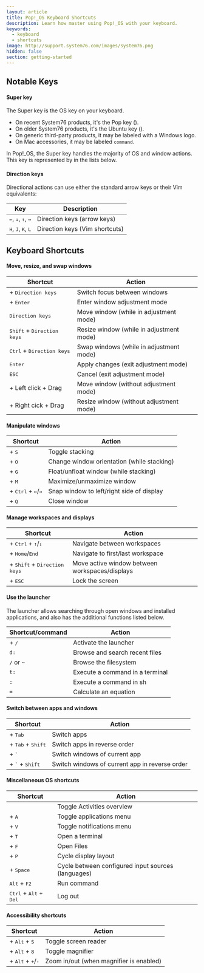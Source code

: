 ```yaml
---
layout: article
title: Pop!_OS Keyboard Shortcuts
description: Learn how master using Pop!_OS with your keyboard.
keywords:
  - keyboard
  - shortcuts
image: http://support.system76.com/images/system76.png
hidden: false
section: getting-started
---
```


## Notable Keys

#### Super key

The Super key is the OS key on your keyboard.

- On recent System76 products, it's the Pop key (<kbd><span class="fl-pop-key"></span></kbd>).
- On older System76 products, it's the Ubuntu key (<kbd><i class="fl-ubuntu"></i></kbd>).
- On generic third-party products, it may be labeled with a Windows logo.
- On Mac accessories, it may be labeled `command`.

In Pop!\_OS, the Super key handles the majority of OS and window actions. This key is represented by <kbd><span class="fl-pop-key"></span></kbd> in the lists below.

#### Direction keys

Directional actions can use either the standard arrow keys or their Vim equivalents:

| Key                                                    | Description                    |
| ------------------------------------------------------ | ------------------------------ |
| <kbd>←</kbd>, <kbd>↓</kbd>, <kbd>↑</kbd>, <kbd>→</kbd> | Direction keys (arrow keys)    |
| <kbd>H</kbd>, <kbd>J</kbd>, <kbd>K</kbd>, <kbd>L</kbd> | Direction keys (Vim shortcuts) |

## Keyboard Shortcuts

#### Move, resize, and swap windows

| Shortcut                                                                | Action                                   |
| ----------------------------------------------------------------------- | ---------------------------------------- |
| <kbd><span class="fl-pop-key"></span></kbd> + <kbd>Direction keys</kbd> | Switch focus between windows             |
| <kbd><span class="fl-pop-key"></span></kbd> + <kbd>Enter</kbd>          | Enter window adjustment mode             |
| <kbd>Direction keys</kbd>                                               | Move window (while in adjustment mode)   |
| <kbd>Shift</kbd> + <kbd>Direction keys</kbd>                            | Resize window (while in adjustment mode) |
| <kbd>Ctrl</kbd> + <kbd>Direction keys</kbd>                             | Swap windows (while in adjustment mode)  |
| <kbd>Enter</kbd>                                                        | Apply changes (exit adjustment mode)     |
| <kbd>ESC</kbd>                                                          | Cancel (exit adjustment mode)            |
| <kbd><span class="fl-pop-key"></span></kbd> + Left click + Drag         | Move window (without adjustment mode)    |
| <kbd><span class="fl-pop-key"></span></kbd> + Right cick + Drag         | Resize window (without adjustment mode)  |

#### Manipulate windows

| Shortcut                                                                                  | Action                                     |
| ----------------------------------------------------------------------------------------- | ------------------------------------------ |
| <kbd><span class="fl-pop-key"></span></kbd> + <kbd>S</kbd>                                | Toggle stacking                            |
| <kbd><span class="fl-pop-key"></span></kbd> + <kbd>O</kbd>                                | Change window orientation (while stacking) |
| <kbd><span class="fl-pop-key"></span></kbd> + <kbd>G</kbd>                                | Float/unfloat window (while stacking)      |
| <kbd><span class="fl-pop-key"></span></kbd> + <kbd>M</kbd>                                | Maximize/unmaximize window                 |
| <kbd><span class="fl-pop-key"></span></kbd> + <kbd>Ctrl</kbd> + <kbd>←</kbd>/<kbd>→</kbd> | Snap window to left/right side of display  |
| <kbd><span class="fl-pop-key"></span></kbd> + <kbd>Q</kbd>                                | Close window                               |

#### Manage workspaces and displays

| Shortcut                                                                                   | Action                                         |
| ------------------------------------------------------------------------------------------ | ---------------------------------------------- |
| <kbd><span class="fl-pop-key"></span></kbd> + <kbd>Ctrl</kbd> + <kbd>↑</kbd>/<kbd>↓</kbd>  | Navigate between workspaces                    |
| <kbd><span class="fl-pop-key"></span></kbd> + <kbd>Home</kbd>/<kbd>End</kbd>               | Navigate to first/last workspace               |
| <kbd><span class="fl-pop-key"></span></kbd> + <kbd>Shift</kbd> + <kbd>Direction keys</kbd> | Move active window between workspaces/displays |
| <kbd><span class="fl-pop-key"></span></kbd> + <kbd>ESC</kbd>                               | Lock the screen                                |

#### Use the launcher

The launcher allows searching through open windows and installed applications, and also has the additional functions listed below.

| Shortcut/command                                           | Action                          |
| ---------------------------------------------------------- | ------------------------------- |
| <kbd><span class="fl-pop-key"></span></kbd> + <kbd>/</kbd> | Activate the launcher           |
| `d:`                                                       | Browse and search recent files  |
| `/` or `~`                                                 | Browse the filesystem           |
| `t:`                                                       | Execute a command in a terminal |
| `:`                                                        | Execute a command in sh         |
| `=`                                                        | Calculate an equation           |

#### Switch between apps and windows

| Shortcut                                                                        | Action                                         |
| ------------------------------------------------------------------------------- | ---------------------------------------------- |
| <kbd><span class="fl-pop-key"></span></kbd> + <kbd>Tab</kbd>                    | Switch apps                                    |
| <kbd><span class="fl-pop-key"></span></kbd> + <kbd>Tab</kbd> + <kbd>Shift</kbd> | Switch apps in reverse order                   |
| <kbd><span class="fl-pop-key"></span></kbd> + <kbd>`</kbd>                      | Switch windows of current app                  |
| <kbd><span class="fl-pop-key"></span></kbd> + <kbd>`</kbd> + <kbd>Shift</kbd>   | Switch windows of current app in reverse order |

#### Miscellaneous OS shortcuts

| Shortcut                                                       | Action                                             |
| -------------------------------------------------------------- | -------------------------------------------------- |
| <kbd><span class="fl-pop-key"></span></kbd>                    | Toggle Activities overview                         |
| <kbd><span class="fl-pop-key"></span></kbd> + <kbd>A</kbd>     | Toggle applications menu                           |
| <kbd><span class="fl-pop-key"></span></kbd> + <kbd>V</kbd>     | Toggle notifications menu                          |
| <kbd><span class="fl-pop-key"></span></kbd> + <kbd>T</kbd>     | Open a terminal                                    |
| <kbd><span class="fl-pop-key"></span></kbd> + <kbd>F</kbd>     | Open Files                                         |
| <kbd><span class="fl-pop-key"></span></kbd> + <kbd>P</kbd>     | Cycle display layout                               |
| <kbd><span class="fl-pop-key"></span></kbd> + <kbd>Space</kbd> | Cycle between configured input sources (languages) |
| <kbd>Alt</kbd> + <kbd>F2</kbd>                                 | Run command                                        |
| <kbd>Ctrl</kbd> + <kbd>Alt</kbd> + <kbd>Del</kbd>              | Log out                                            |

#### Accessibility shortcuts

| Shortcut                                                                                 | Action                                  |
| ---------------------------------------------------------------------------------------- | --------------------------------------- |
| <kbd><span class="fl-pop-key"></span></kbd> + <kbd>Alt</kbd> + <kbd>S</kbd>              | Toggle screen reader                    |
| <kbd><span class="fl-pop-key"></span></kbd> + <kbd>Alt</kbd> + <kbd>8</kbd>              | Toggle magnifier                        |
| <kbd><span class="fl-pop-key"></span></kbd> + <kbd>Alt</kbd> + <kbd>+</kbd>/<kbd>-</kbd> | Zoom in/out (when magnifier is enabled) |

